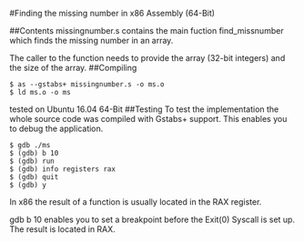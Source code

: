 #Finding the missing number in x86 Assembly (64-Bit)

##Contents
missingnumber.s contains the main fuction find_missnumber which finds the missing number in an array.

The caller to the function needs to provide the array (32-bit integers) and the size of the array.
##Compiling
```
$ as --gstabs+ missingnumber.s -o ms.o
$ ld ms.o -o ms
```
tested on Ubuntu 16.04 64-Bit
##Testing
To test the implementation the whole source code was compiled with Gstabs+ support. This enables you to debug the application.
```
$ gdb ./ms
$ (gdb) b 10
$ (gdb) run
$ (gdb) info registers rax
$ (gdb) quit
$ (gdb) y
```

In x86 the result of a function is usually located in the RAX register.

gdb b 10 enables you to set a breakpoint before the Exit(0) Syscall is set up. The result is located in RAX.

